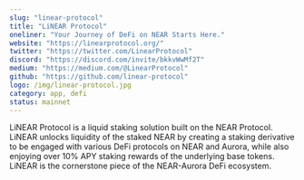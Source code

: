 ```yaml
---
slug: "linear-protocol"
title: "LiNEAR Protocol"
oneliner: "Your Journey of DeFi on NEAR Starts Here."
website: "https://linearprotocol.org/"
twitter: "https://twitter.com/LinearProtocol"
discord: "https://discord.com/invite/bkkvWwMf2T"
medium: "https://medium.com/@LinearProtocol"
github: "https://github.com/linear-protocol"
logo: /img/linear-protocol.jpg
category: app, defi
status: mainnet
---
```


LiNEAR Protocol is a liquid staking solution built on the NEAR Protocol. LiNEAR unlocks liquidity of the staked NEAR by creating a staking derivative to be engaged with various DeFi protocols on NEAR and Aurora, while also enjoying over 10% APY staking rewards of the underlying base tokens. LiNEAR is the cornerstone piece of the NEAR-Aurora DeFi ecosystem.
